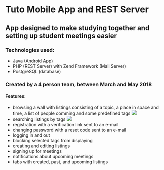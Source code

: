 # Tuto Mobile App and REST Server

## App designed to make studying together and setting up student meetings easier

### Technologies used:
* Java (Android App)
* PHP (REST Server) with Zend Framework (Mail Server)
* PostgreSQL (database)

### Created by a 4 person team, between March and May 2018

#### Features:
* browsing a wall with listings consisting of a topic, a place in space and time, a list of people comming and some predefined tags
![](http://students.mimuw.edu.pl/~jl385826/hosting/viewing50.gif)
* searching listings by tags
![](http://students.mimuw.edu.pl/~jl385826/hosting/choosing_tags50.gif)
* registration with a verification link sent to an e-mail
* changing password with a reset code sent to an e-mail
* logging in and out
* blocking selected tags from displaying
* creating and editing listings
* signing up for meetings
* notifications about upcoming meetings
* tabs with created, past, and upcoming listings
